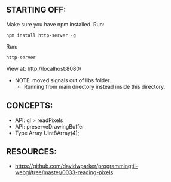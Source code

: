 ## STARTING OFF:

Make sure you have npm installed.
Run:
```
npm install http-server -g
```

Run:
```
http-server
```

View at: http://localhost:8080/

* NOTE: moved signals out of libs folder.
  * Running from main directory instead inside this directory.

## CONCEPTS:

* API: gl > readPixels
* API: preserveDrawingBuffer
* Type Array Uint8Array(4);

## RESOURCES:

* https://github.com/davidwparker/programmingtil-webgl/tree/master/0033-reading-pixels
